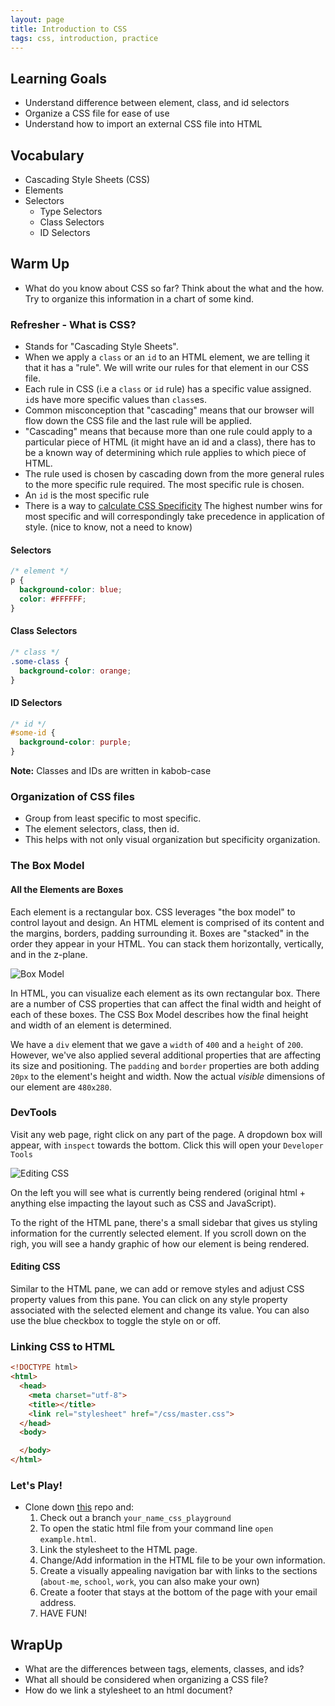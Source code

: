 ```yaml
---
layout: page
title: Introduction to CSS
tags: css, introduction, practice
---
```


## Learning Goals

  - Understand difference between element, class, and id selectors
  - Organize a CSS file for ease of use
  - Understand how to import an external CSS file into HTML

## Vocabulary 
* Cascading Style Sheets (CSS) 
* Elements
* Selectors
  * Type Selectors 
  * Class Selectors
  * ID Selectors 

## Warm Up 
* What do you know about CSS so far? Think about the what and the how. Try to organize this information in a chart of some kind. 

### Refresher - What is CSS?

  - Stands for "Cascading Style Sheets".
  - When we apply a `class` or an `id` to an HTML element, we are telling it that it has a "rule". We will write our rules for that element in our CSS file.
  - Each rule in CSS (i.e a `class` or `id` rule) has a specific value assigned. `id`s have more specific values than `class`es.
  - Common misconception that "cascading" means that our browser will flow down the CSS file and the last rule will be applied.
  - "Cascading" means that because more than one rule could apply to a particular piece of HTML (it might have an id and a class), there has to be a known way of determining which rule applies to which piece of HTML.
  - The rule used is chosen by cascading down from the more general rules to the more specific rule required. The most specific rule is chosen.
  - An `id` is the most specific rule
  - There is a way to [calculate CSS Specificity](https://specificity.keegan.st/) The highest number wins for most specific and will correspondingly take precedence in application of style. (nice to know, not a need to know)

#### Selectors

  ```css
  /* element */
  p {
    background-color: blue;
    color: #FFFFFF;
  }
  ```

#### Class Selectors

  ```css
  /* class */
  .some-class {
    background-color: orange;
  }
  ```

#### ID Selectors

  ```css
  /* id */
  #some-id {
    background-color: purple;
  }
  ```
 **Note:** Classes and IDs are written in kabob-case

### Organization of CSS files

  - Group from least specific to most specific.
  - The element selectors, class, then id.
  - This helps with not only visual organization but specificity organization.

  
### The Box Model 
#### All the Elements are Boxes
Each element is a rectangular box. CSS leverages "the box model" to control layout and design. An HTML element is comprised of its content and the margins, borders, padding surrounding it. Boxes are "stacked" in the order they appear in your HTML. You can stack them horizontally, vertically, and in the z-plane.

![Box Model](https://raw.githubusercontent.com/turingschool/front-end-curriculum/gh-pages/assets/images/box-model.jpg) 

In HTML, you can visualize each element as its own rectangular box. There are a number of CSS properties that can affect the final width and height of each of these boxes. The CSS Box Model describes how the final height and width of an element is determined.

We have a `div` element that we gave a `width` of `400` and a `height` of `200`. However, we've also applied several additional properties that are affecting its size and positioning. The `padding` and `border` properties are both adding `20px` to the element's height and width. Now the actual *visible* dimensions of our element are `480x280`. 


### DevTools 
Visit any web page, right click on any part of the page. A dropdown box will appear, with `inspect` towards the bottom. Click this will open your `Developer Tools`

![Editing CSS](https://raw.githubusercontent.com/turingschool/front-end-curriculum/gh-pages/assets/images/lessons/debugging-with-devtools/editing-css.png)

On the left you will see what is currently being rendered (original html + anything else impacting the layout such as CSS and JavaScript).

To the right of the HTML pane, there's a small sidebar that gives us styling information for the currently selected element. If you scroll down on the righ, you will see a handy graphic of how our element is being rendered.

#### Editing CSS
Similar to the HTML pane, we can add or remove styles and adjust CSS property values from this pane. You can click on any style property associated with the selected element and change its value. You can also use the blue checkbox to toggle the style on or off.

### Linking CSS to HTML

  ```HTML
  <!DOCTYPE html>
  <html>
    <head>
      <meta charset="utf-8">
      <title></title>
      <link rel="stylesheet" href="/css/master.css">
    </head>
    <body>

    </body>
  </html>
  ```

### Let's Play!

  - Clone down [this](https://github.com/turingschool-examples/html_css_playground) repo and:
    1. Check out a branch `your_name_css_playground`
    2. To open the static html file from your command line `open example.html`.
    3. Link the stylesheet to the HTML page.
    4. Change/Add information in the HTML file to be your own information.
    5. Create a visually appealing navigation bar with links to the sections (`about-me`, `school`, `work`, you can also make your own)
    6. Create a footer that stays at the bottom of the page with your email address.
    7. HAVE FUN!

## WrapUp 
 * What are the differences between tags, elements, classes, and ids?
 * What all should be considered when organizing a CSS file? 
 * How do we link a stylesheet to an html document?  
